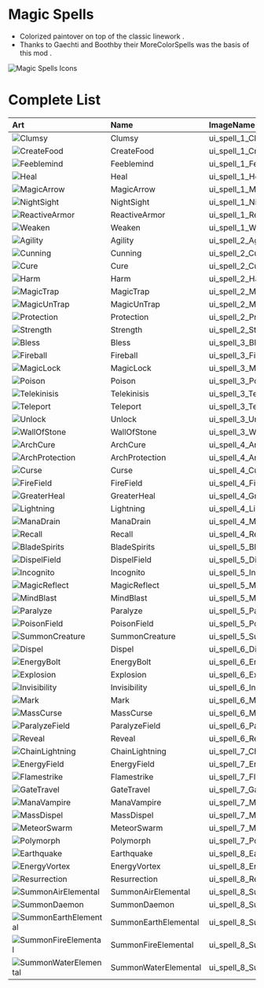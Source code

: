 
# Magic Spells
- Colorized paintover on top of the classic linework  .
- Thanks to Gaechti and Boothby their MoreColorSpells was the basis of this mod .

![Magic Spells Icons](ui_spell_00_comp.jpg?raw=true "Magic Spells Icons")

# Complete List
| Art      |   Name  |  ImageName |  HEX     |    
| :---        | :----- |    :---   | ---: |
| ![Clumsy](ui_spell_1_Clumsy_0x8C0.png?raw=true ) |Clumsy | ui_spell_1_Clumsy_0x8C0 | 0x8C0 |
| ![CreateFood](ui_spell_1_CreateFood_0x8C1.png?raw=true ) |CreateFood | ui_spell_1_CreateFood_0x8C1 | 0x8C1 |
| ![Feeblemind](ui_spell_1_Feeblemind_0x8C2.png?raw=true ) |Feeblemind | ui_spell_1_Feeblemind_0x8C2 | 0x8C2 |
| ![Heal](ui_spell_1_Heal_0x8C3.png?raw=true ) |Heal | ui_spell_1_Heal_0x8C3 | 0x8C3 |
| ![MagicArrow](ui_spell_1_MagicArrow_0x8C4.png?raw=true ) |MagicArrow | ui_spell_1_MagicArrow_0x8C4 | 0x8C4 |
| ![NightSight](ui_spell_1_NightSight_0x8C5.png?raw=true ) |NightSight | ui_spell_1_NightSight_0x8C5 | 0x8C5 |
| ![ReactiveArmor](ui_spell_1_ReactiveArmor_0x8C6.png?raw=true ) |ReactiveArmor | ui_spell_1_ReactiveArmor_0x8C6 | 0x8C6 |
| ![Weaken](ui_spell_1_Weaken_0x8C7.png?raw=true ) |Weaken | ui_spell_1_Weaken_0x8C7 | 0x8C7 |
| ![Agility](ui_spell_2_Agility_0x8C8.png?raw=true ) |Agility | ui_spell_2_Agility_0x8C8 | 0x8C8 |
| ![Cunning](ui_spell_2_Cunning_0x8C9.png?raw=true ) |Cunning | ui_spell_2_Cunning_0x8C9 | 0x8C9 |
| ![Cure](ui_spell_2_Cure_0x8CA.png?raw=true ) |Cure | ui_spell_2_Cure_0x8CA | 0x8CA |
| ![Harm](ui_spell_2_Harm_0x8CB.png?raw=true ) |Harm | ui_spell_2_Harm_0x8CB | 0x8CB |
| ![MagicTrap](ui_spell_2_MagicTrap_0x8CC.png?raw=true ) |MagicTrap | ui_spell_2_MagicTrap_0x8CC | 0x8CC |
| ![MagicUnTrap](ui_spell_2_MagicUnTrap_0x8CD.png?raw=true ) |MagicUnTrap | ui_spell_2_MagicUnTrap_0x8CD | 0x8CD |
| ![Protection](ui_spell_2_Protection_0x8CE.png?raw=true ) |Protection | ui_spell_2_Protection_0x8CE | 0x8CE |
| ![Strength](ui_spell_2_Strength_0x8CF.png?raw=true ) |Strength | ui_spell_2_Strength_0x8CF | 0x8CF |
| ![Bless](ui_spell_3_Bless_0x8D0.png?raw=true ) |Bless | ui_spell_3_Bless_0x8D0 | 0x8D0 |
| ![Fireball](ui_spell_3_Fireball_0x8D1.png?raw=true ) |Fireball | ui_spell_3_Fireball_0x8D1 | 0x8D1 |
| ![MagicLock](ui_spell_3_MagicLock_0x8D2.png?raw=true ) |MagicLock | ui_spell_3_MagicLock_0x8D2 | 0x8D2 |
| ![Poison](ui_spell_3_Poison_0x8D3.png?raw=true ) |Poison | ui_spell_3_Poison_0x8D3 | 0x8D3 |
| ![Telekinisis](ui_spell_3_Telekinisis_0x8D4.png?raw=true ) |Telekinisis | ui_spell_3_Telekinisis_0x8D4 | 0x8D4 |
| ![Teleport](ui_spell_3_Teleport_0x8D5.png?raw=true ) |Teleport | ui_spell_3_Teleport_0x8D5 | 0x8D5 |
| ![Unlock](ui_spell_3_Unlock_0x8D6.png?raw=true ) |Unlock | ui_spell_3_Unlock_0x8D6 | 0x8D6 |
| ![WallOfStone](ui_spell_3_WallOfStone_0x8D7.png?raw=true ) |WallOfStone | ui_spell_3_WallOfStone_0x8D7 | 0x8D7 |
| ![ArchCure](ui_spell_4_ArchCure_0x8D8.png?raw=true ) |ArchCure | ui_spell_4_ArchCure_0x8D8 | 0x8D8 |
| ![ArchProtection](ui_spell_4_ArchProtection_0x8D9.png?raw=true ) |ArchProtection | ui_spell_4_ArchProtection_0x8D9 | 0x8D9 |
| ![Curse](ui_spell_4_Curse_0x8DA.png?raw=true ) |Curse | ui_spell_4_Curse_0x8DA | 0x8DA |
| ![FireField](ui_spell_4_FireField_0x8DB.png?raw=true ) |FireField | ui_spell_4_FireField_0x8DB | 0x8DB |
| ![GreaterHeal](ui_spell_4_GreaterHeal_0x8DC.png?raw=true ) |GreaterHeal | ui_spell_4_GreaterHeal_0x8DC | 0x8DC |
| ![Lightning](ui_spell_4_Lightning_0x8DD.png?raw=true ) |Lightning | ui_spell_4_Lightning_0x8DD | 0x8DD |
| ![ManaDrain](ui_spell_4_ManaDrain_0x8DE.png?raw=true ) |ManaDrain | ui_spell_4_ManaDrain_0x8DE | 0x8DE |
| ![Recall](ui_spell_4_Recall_0x8DF.png?raw=true ) |Recall | ui_spell_4_Recall_0x8DF | 0x8DF |
| ![BladeSpirits](ui_spell_5_BladeSpirits_0x8E0.png?raw=true ) |BladeSpirits | ui_spell_5_BladeSpirits_0x8E0 | 0x8E0 |
| ![DispelField](ui_spell_5_DispelField_0x8E1.png?raw=true ) |DispelField | ui_spell_5_DispelField_0x8E1 | 0x8E1 |
| ![Incognito](ui_spell_5_Incognito_0x8E2.png?raw=true ) |Incognito | ui_spell_5_Incognito_0x8E2 | 0x8E2 |
| ![MagicReflect](ui_spell_5_MagicReflect_0x8E3.png?raw=true ) |MagicReflect | ui_spell_5_MagicReflect_0x8E3 | 0x8E3 |
| ![MindBlast](ui_spell_5_MindBlast_0x8E4.png?raw=true ) |MindBlast | ui_spell_5_MindBlast_0x8E4 | 0x8E4 |
| ![Paralyze](ui_spell_5_Paralyze_0x8E5.png?raw=true ) |Paralyze | ui_spell_5_Paralyze_0x8E5 | 0x8E5 |
| ![PoisonField](ui_spell_5_PoisonField_0x8E6.png?raw=true ) |PoisonField | ui_spell_5_PoisonField_0x8E6 | 0x8E6 |
| ![SummonCreature](ui_spell_5_SummonCreature_0x8E7.png?raw=true ) |SummonCreature | ui_spell_5_SummonCreature_0x8E7 | 0x8E7 |
| ![Dispel](ui_spell_6_Dispel_0x8E8.png?raw=true ) |Dispel | ui_spell_6_Dispel_0x8E8 | 0x8E8 |
| ![EnergyBolt](ui_spell_6_EnergyBolt_0x8E9.png?raw=true ) |EnergyBolt | ui_spell_6_EnergyBolt_0x8E9 | 0x8E9 |
| ![Explosion](ui_spell_6_Explosion_0x8EA.png?raw=true ) |Explosion | ui_spell_6_Explosion_0x8EA | 0x8EA |
| ![Invisibility](ui_spell_6_Invisibility_0x8EB.png?raw=true ) |Invisibility | ui_spell_6_Invisibility_0x8EB | 0x8EB |
| ![Mark](ui_spell_6_Mark_0x8EC.png?raw=true ) |Mark | ui_spell_6_Mark_0x8EC | 0x8EC |
| ![MassCurse](ui_spell_6_MassCurse_0x8ED.png?raw=true ) |MassCurse | ui_spell_6_MassCurse_0x8ED | 0x8ED |
| ![ParalyzeField](ui_spell_6_ParalyzeField_0x8EE.png?raw=true ) |ParalyzeField | ui_spell_6_ParalyzeField_0x8EE | 0x8EE |
| ![Reveal](ui_spell_6_Reveal_0x8EF.png?raw=true ) |Reveal | ui_spell_6_Reveal_0x8EF | 0x8EF |
| ![ChainLightning](ui_spell_7_ChainLightning_0x8F0.png?raw=true ) |ChainLightning | ui_spell_7_ChainLightning_0x8F0 | 0x8F0 |
| ![EnergyField](ui_spell_7_EnergyField_0x8F1.png?raw=true ) |EnergyField | ui_spell_7_EnergyField_0x8F1 | 0x8F1 |
| ![Flamestrike](ui_spell_7_Flamestrike_0x8F2.png?raw=true ) |Flamestrike | ui_spell_7_Flamestrike_0x8F2 | 0x8F2 |
| ![GateTravel](ui_spell_7_GateTravel_0x8F3.png?raw=true ) |GateTravel | ui_spell_7_GateTravel_0x8F3 | 0x8F3 |
| ![ManaVampire](ui_spell_7_ManaVampire_0x8F4.png?raw=true ) |ManaVampire | ui_spell_7_ManaVampire_0x8F4 | 0x8F4 |
| ![MassDispel](ui_spell_7_MassDispel_0x8F5.png?raw=true ) |MassDispel | ui_spell_7_MassDispel_0x8F5 | 0x8F5 |
| ![MeteorSwarm](ui_spell_7_MeteorSwarm_0x8F6.png?raw=true ) |MeteorSwarm | ui_spell_7_MeteorSwarm_0x8F6 | 0x8F6 |
| ![Polymorph](ui_spell_7_Polymorph_0x8F7.png?raw=true ) |Polymorph | ui_spell_7_Polymorph_0x8F7 | 0x8F7 |
| ![Earthquake](ui_spell_8_Earthquake_0x8F8.png?raw=true ) |Earthquake | ui_spell_8_Earthquake_0x8F8 | 0x8F8 |
| ![EnergyVortex](ui_spell_8_EnergyVortex_0x8F9.png?raw=true ) |EnergyVortex | ui_spell_8_EnergyVortex_0x8F9 | 0x8F9 |
| ![Resurrection](ui_spell_8_Resurrection_0x8FA.png?raw=true ) |Resurrection | ui_spell_8_Resurrection_0x8FA | 0x8FA |
| ![SummonAirElemental](ui_spell_8_SummonAirElemental_0x8FB.png?raw=true ) |SummonAirElemental | ui_spell_8_SummonAirElemental_0x8FB | 0x8FB |
| ![SummonDaemon](ui_spell_8_SummonDaemon_0x8FC.png?raw=true ) |SummonDaemon | ui_spell_8_SummonDaemon_0x8FC | 0x8FC |
| ![SummonEarthElemental](ui_spell_8_SummonEarthElemental_0x8FD.png?raw=true ) |SummonEarthElemental | ui_spell_8_SummonEarthElemental_0x8FD | 0x8FD |
| ![SummonFireElemental](ui_spell_8_SummonFireElemental_0x8FE.png?raw=true ) |SummonFireElemental | ui_spell_8_SummonFireElemental_0x8FE | 0x8FE |
| ![SummonWaterElemental](ui_spell_8_SummonWaterElemental_0x8FF.png?raw=true ) |SummonWaterElemental | ui_spell_8_SummonWaterElemental_0x8FF | 0x8FF |